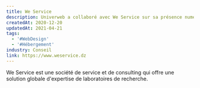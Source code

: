 ```yaml
---
title: We Service
description: Univerweb a collaboré avec We Service sur sa présence numérique. Nous avons créé le site web et nous assurons son hébergement.
createdAt: 2020-12-20
updatedAt: 2021-04-21
tags:
  - '#WebDesign'
  - '#Hébergement'
industry: Conseil
link: https://www.weservice.dz
---
```


We Service est une société de service et de consulting qui offre une solution globale d'expertise de laboratoires de recherche.
